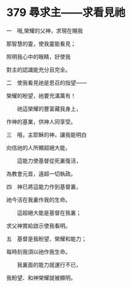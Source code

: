 # 379 尋求主——求看見祂

一　哦,榮耀的父神，求現在賜我

那智慧的靈，使我靈能看見；

照明我心中的眼睛，好使我

對主的認識能充分且完全。

二　使我看見祂是恩召的指望——

榮耀的盼望，祂要充滿萬有！

　　祂這榮耀的豐富藏我身上，

作神的基業，供神人同享受。

三　哦，主耶穌的神，讓我能明白

向信祂的人所顯超絕大能，

　　這能力使基督從死裏復活，

為教會元首，遠超一切執政。

四　神已將這能力作到基督裏，

祂今活在我裏作我的生命。

　　這超絕大能是基督在我裏；

求父神賞給啟示使我看明。

五　基督是我盼望、榮耀和能力；

每時刻我須以祂作我生命。

　　我裏面的能力就運行不已，

我盼望、和神榮耀就被顯明。

